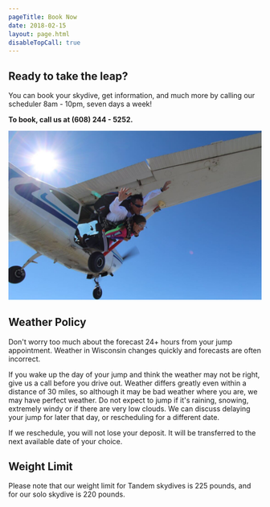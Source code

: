 ```yaml
---
pageTitle: Book Now
date: 2018-02-15
layout: page.html
disableTopCall: true
---
```


## Ready to take the leap?

You can book your skydive, get information, and much more by calling our scheduler 8am - 10pm, seven days a week!

__To book, call us at (608) 244 - 5252.__

<img src="../img/tandem-leap.jpg" alt="Tandem exit" class="full-width">

## Weather Policy

Don't worry too much about the forecast 24+ hours from your jump appointment. Weather in Wisconsin changes quickly and forecasts are often incorrect.

If you wake up the day of your jump and think the weather may not be right, give us a call before you drive out.  Weather differs greatly even within a distance of 30 miles, so although it may be bad weather where you are, we may have perfect weather.  Do not expect to jump if it's raining, snowing, extremely windy or if there are very low clouds.  We can discuss delaying your jump for later that day, or rescheduling for a different date.

If we reschedule, you will not lose your deposit.  It will be transferred to the next available date of your choice.

## Weight Limit

Please note that our weight limit for Tandem skydives is 225 pounds, and for our solo skydive is 220 pounds.
